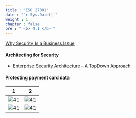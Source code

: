 ```yaml
---
title : "ISO 27001"
date : "`r Sys.Date()`"
weight : 1
chapter : false
pre : " <b> 4.1 </b> "
---
```



[Why Security Is a Business Issue](https://www.dsisecurity.com/2021/06/15/why-security-is-abusiness-issue/)

#### Architecting for Security

- [Enterprise Security Architecture – A TopDown Approach](https://www.isaca.org/resources/isaca-journal/issues/2017/olume-4/enterprise-security-architecturea-topdown-approach)
    
#### Protecting payment card data

|  1| 2 |
|---|---|
|![41][1]| ![41][2]|
|![41][3]| ![41][4]|

[1]: /secu/images/4/41/1.png?featherlight=false&width=50pc
[2]: /secu/images/4/41/2.png?featherlight=false&width=50pc
[3]: /secu/images/4/41/3.png?featherlight=false&width=50pc
[4]: /secu/images/4/41/4.png?featherlight=false&width=50pc
[5]: /secu/images/4/41/5.png?featherlight=false&width=50pc
[6]: /secu/images/4/41/6.png?featherlight=false&width=50pc